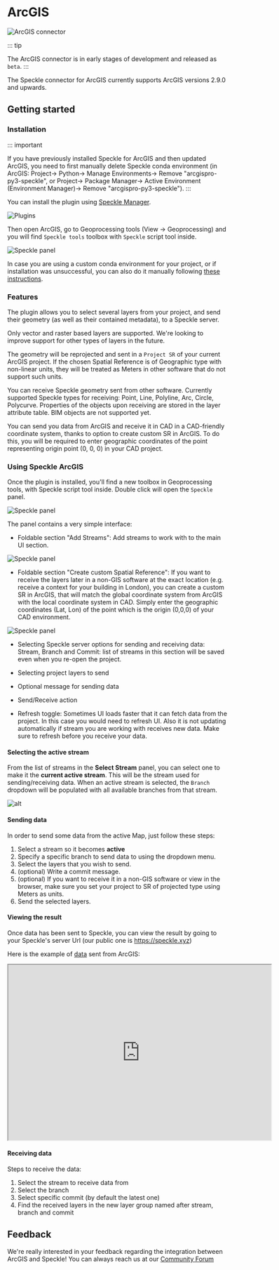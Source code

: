 # ArcGIS

![ArcGIS connector](./img-arcgis/arcgis-main.png)

::: tip

The ArcGIS connector is in early stages of development and released as `beta`.
:::

The Speckle connector for ArcGIS currently supports ArcGIS versions 2.9.0 and upwards.

## Getting started

### Installation

::: important

If you have previously installed Speckle for ArcGIS and then updated ArcGIS, you need to first manually delete Speckle conda environment (in ArcGIS: Project-> Python-> Manage Environments-> Remove "arcgispro-py3-speckle", or Project-> Package Manager-> Active Environment (Environment Manager)-> Remove "arcgispro-py3-speckle").
:::

You can install the plugin using [Speckle Manager](https://speckle.systems/download/).

![Plugins](./img-arcgis/arcgis-speckle-manager.png)


Then open ArcGIS, go to Geoprocessing tools (View -> Geoprocessing) and you will find `Speckle tools` toolbox with `Speckle` script tool inside. 

![Speckle panel](./img-arcgis/arcgis-geoprocessing.png)

In case you are using a custom conda environment for your project, or if installation was unsuccessful, you can also do it manually following [these instructions](https://github.com/specklesystems/speckle-arcgis/tree/main/speckle_arcgis_installer).


### Features

The plugin allows you to select several layers from your project, and send their geometry (as well as their contained metadata), to a Speckle server.

Only vector and raster based layers are supported. We're looking to improve support for other types of layers in the future.

The geometry will be reprojected and sent in a `Project SR` of your current ArcGIS project. If the chosen Spatial Reference is of Geographic type with non-linear units, they will be treated as Meters in other software that do not support such units.

You can receive Speckle geometry sent from other software. Currently supported Speckle types for receiving: Point, Line, Polyline, Arc, Circle, Polycurve. Properties of the objects upon receiving are stored in the layer attribute table. BIM objects are not supported yet. 

You can send you data from ArcGIS and receive it in CAD in a CAD-friendly coordinate system, thanks to option to create custom SR in ArcGIS. To do this, you will be required to enter geographic coordinates of the point representing origin point (0, 0, 0) in your CAD project.

### Using Speckle ArcGIS

Once the plugin is installed, you'll find a new toolbox in Geoprocessing tools, with Speckle script tool inside. Double click will open the `Speckle` panel.

![Speckle panel](./img-arcgis/arcgis-ui0.png)

The panel contains a very simple interface: 
- Foldable section "Add Streams": Add streams to work with to the main UI section.

![Speckle panel](./img-arcgis/arcgis-add-streams.png)

- Foldable section "Create custom Spatial Reference": If you want to receive the layers later in a non-GIS software at the exact location (e.g. receive a context for your building in London), you can create a custom SR in ArcGIS, that will match the global coordinate system from ArcGIS with the local coordinate system in CAD. Simply enter the geographic coordinates (Lat, Lon) of the point which is the origin (0,0,0) of your CAD environment. 

![Speckle panel](./img-arcgis/arcgis-create-sr.png)

- Selecting Speckle server options for sending and receiving data: Stream, Branch and Commit: list of streams in this section will be saved even when you re-open the project. 

- Selecting project layers to send

- Optional message for sending data

- Send/Receive action

- Refresh toggle: Sometimes UI loads faster that it can fetch data from the project. In this case you would need to refresh UI. Also it is not updating automatically if stream you are working with receives new data. Make sure to refresh before you receive your data.

#### Selecting the active stream

From the list of streams in the **Select Stream** panel, you can select one to make it the **current active stream**. This will be the stream used for sending/receiving data. When an active stream is selected, the `Branch` dropdown will be populated with all available branches from that stream.

![alt](./img-arcgis/arcgis-stream.png)

#### Sending data

In order to send some data from the active Map, just follow these steps:

1. Select a stream so it becomes **active**
2. Specify a specific branch to send data to using the dropdown menu.
3. Select the layers that you wish to send.
4. (optional) Write a commit message.
5. (optional) If you want to receive it in a non-GIS software or view in the browser, make sure you set your project to SR of projected type using Meters as units.
5. Send the selected layers.

#### Viewing the result

Once data has been sent to Speckle, you can view the result by going to your Speckle's server Url (our public one is https://speckle.xyz)

Here is the example of [data](https://www.diva-gis.org/gdata) sent from ArcGIS: 
<iframe src="https://speckle.xyz/streams/1a3ba52990/commits/214c531539" width=600 height=400></iframe>

#### Receiving data

Steps to receive the data:

1. Select the stream to receive data from
2. Select the branch
3. Select specific commit (by default the latest one)
4. Find the received layers in the new layer group named after stream, branch and commit

## Feedback

We're really interested in your feedback regarding the integration between ArcGIS and Speckle! You can always reach us at our [Community Forum](https://speckle.community)
